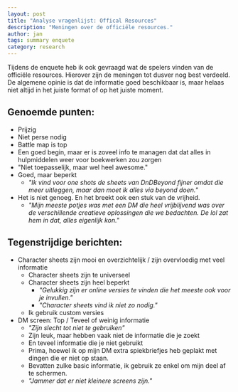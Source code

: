 ```yaml
---
layout: post
title: "Analyse vragenlijst: Offical Resources"
description: "Meningen over de officiële resources."
author: jan
tags: summary enquete
category: research
---
```


Tijdens de enquete heb ik ook gevraagd wat de spelers vinden van de officiële resources. Hierover zijn de meningen tot dusver nog best verdeeld. De algemene opinie is dat de informatie goed beschikbaar is, maar helaas niet altijd in het juiste format of op het juiste moment. 

## Genoemde punten:

- Prijzig
- Niet perse nodig
- Battle map is top
- Een goed begin, maar er is zoveel info te managen dat dat alles in hulpmiddelen weer voor boekwerken zou zorgen
- "Niet toepasselijk, maar wel heel awesome."
- Goed, maar beperkt
	- *"Ik vind voor one shots de sheets van DnDBeyond fijner omdat die meer uitleggen, maar dan moet ik alles via beyond doen."*
- Het is niet genoeg. En het breekt ook een stuk van de vrijheid.
	- *"Mijn meeste potjes was met een DM die heel vrijblijvend was over de verschillende creatieve oplossingen die we bedachten. De lol zat hem in dat, alles eigenlijk kon."* 

## Tegenstrijdige berichten:
- Character sheets zijn mooi en overzichtelijk / zijn overvloedig met veel informatie
	- Character sheets zijn te universeel
	- Character sheets zijn heel beperkt
		- *"Gelukkig zijn er online versies te vinden die het meeste ook voor je invullen."*
		- *"Character sheets vind ik niet zo nodig."*
	- Ik gebruik custom versies
- DM screen: Top / Teveel of weinig informatie
	- *"Zijn slecht tot niet te gebruiken"*
	- Zijn leuk, maar hebben vaak niet de informatie die je zoekt
	- En teveel informatie die je niet gebruikt
	- Prima, hoewel ik op mijn DM extra spiekbriefjes heb geplakt met dingen die er niet op staan.
	- Bevatten zulke basic informatie, ik gebruik ze enkel om mijn deel af te schermen.
	- *"Jammer dat er niet kleinere screens zijn."*
